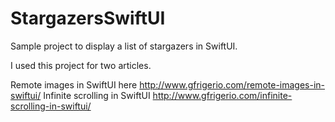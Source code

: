 # StargazersSwiftUI

Sample project to display a list of stargazers in SwiftUI. 

I used this project for two articles.

Remote images in SwiftUI here http://www.gfrigerio.com/remote-images-in-swiftui/
Infinite scrolling in SwiftUI http://www.gfrigerio.com/infinite-scrolling-in-swiftui/
